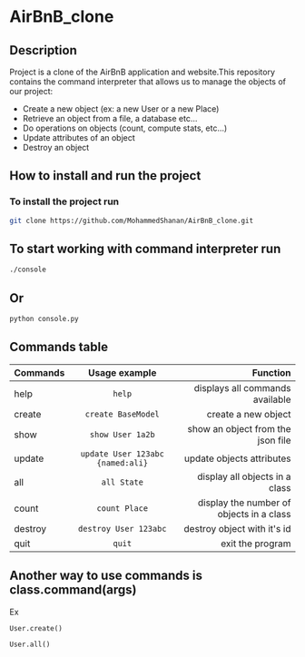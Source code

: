 # AirBnB_clone

## Description

Project is a clone of the AirBnB application and website.This repository contains the command interpreter that allows us to manage the objects of our project:

- Create a new object (ex: a new User or a new Place)
- Retrieve an object from a file, a database etc…
- Do operations on objects (count, compute stats, etc…)
- Update attributes of an object
- Destroy an object

## How to install and run the project

### To install the project run

```bash
git clone https://github.com/MohammedShanan/AirBnB_clone.git
```

## To start working with command interpreter run

```bash
./console
```

## Or

```bash
python console.py
```

## Commands table

| Commands |          Usage example           |   Function |
| -------- | :------------------------------: | ---------------------------------------: |
| help     |              `help`              |          displays all commands available |
| create   |        `create BaseModel`        |                      create a new object |
| show     |         `show User 1a2b`         |        show an object from the json file |
| update   | `update User 123abc {named:ali}` |                update objects attributes |
| all      |           `all State`            |           display all objects in a class |
| count    |          `count Place`           | display the number of objects in a class |
| destroy  |      `destroy User 123abc`       |              destroy object with it's id |
| quit     |              `quit`              |                         exit the program |

## Another way to use commands is class.command(args)

Ex

```text
User.create()
```

```text
User.all()
```

